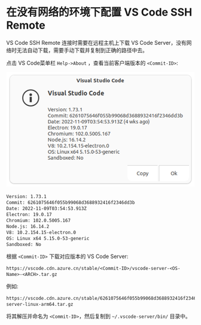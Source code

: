 # 在没有网络的环境下配置 VS Code SSH Remote

VS Code SSH Remote 连接时需要在远程主机上下载 VS Code Server，没有网络时无法自动下载，需要手动下载并复制到正确的路径中去。

点击 VS Code菜单栏 `Help->About` ，查看当前客户端版本的 `<Commit-ID>`:

![help-about](https://github.com/hubenchang0515/resource/blob/master/VSCode/help-about.png)

```
Version: 1.73.1
Commit: 6261075646f055b99068d3688932416f2346dd3b
Date: 2022-11-09T03:54:53.913Z
Electron: 19.0.17
Chromium: 102.0.5005.167
Node.js: 16.14.2
V8: 10.2.154.15-electron.0
OS: Linux x64 5.15.0-53-generic
Sandboxed: No
```

根据 `<Commit-ID>` 下载对应版本的 VS Code Server:  

```
https://vscode.cdn.azure.cn/stable/<Commit-ID>/vscode-server-<OS-Name>-<ARCH>.tar.gz
```

例如:  

```
https://vscode.cdn.azure.cn/stable/6261075646f055b99068d3688932416f2346dd3b/vscode-server-linux-arm64.tar.gz
```

将其解压并命名为 `<Commit-ID>`，然后复制到 `~/.vscode-server/bin/` 目录中。